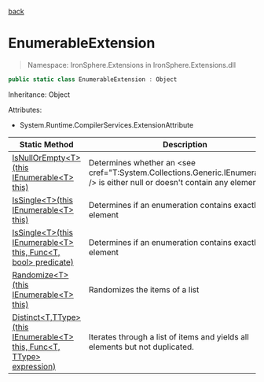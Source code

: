 ﻿[back](/IronSphere.Extensions/types)

# EnumerableExtension

> Namespace: IronSphere.Extensions in  IronSphere.Extensions.dll



```csharp
public static class EnumerableExtension : Object
```
Inheritance: Object



Attributes:
        
* System.Runtime.CompilerServices.ExtensionAttribute




| Static Method | Description |
| --- | --- |
| [IsNullOrEmpty&lt;T&gt;(this IEnumerable&lt;T&gt; this)](EnumerableExtension_IsNullOrEmpty-T-(IEnumerable-T-)) | Determines whether an &lt;see cref=&quot;T:System.Collections.Generic.IEnumerable`1&quot; /&gt; is either null or doesn&#39;t contain any elements |
| [IsSingle&lt;T&gt;(this IEnumerable&lt;T&gt; this)](EnumerableExtension_IsSingle-T-(IEnumerable-T-)) | Determines if an enumeration contains exactly one element |
| [IsSingle&lt;T&gt;(this IEnumerable&lt;T&gt; this, Func&lt;T, bool&gt; predicate)](EnumerableExtension_IsSingle-T-(IEnumerable-T-,Func-T,Boolean-)) | Determines if an enumeration contains exactly one element |
| [Randomize&lt;T&gt;(this IEnumerable&lt;T&gt; this)](EnumerableExtension_Randomize-T-(IEnumerable-T-)) | Randomizes the items of a list |
| [Distinct&lt;T,TType&gt;(this IEnumerable&lt;T&gt; this, Func&lt;T, TType&gt; expression)](EnumerableExtension_Distinct-T,TType-(IEnumerable-T-,Func-T,TType-)) | Iterates through a list of items and yields all elements but not duplicated. |
